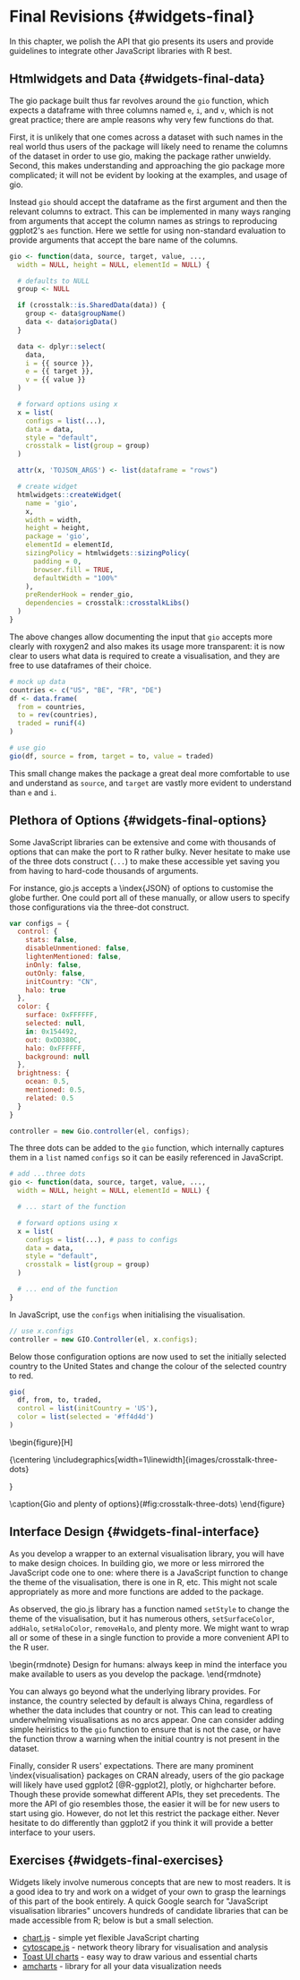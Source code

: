 # Final Revisions {#widgets-final}

In this chapter, we polish the API that gio presents its users and provide guidelines to integrate other JavaScript libraries with R best.

## Htmlwidgets and Data {#widgets-final-data}

The gio package built thus far revolves around the `gio` function, which expects a dataframe with three columns named `e`, `i`, and `v`, which is not great practice; there are ample reasons why very few functions do that.

First, it is unlikely that one comes across a dataset with such names in the real world thus users of the package will likely need to rename the columns of the dataset in order to use gio, making the package rather unwieldy. Second, this makes understanding and approaching the gio package more complicated; it will not be evident by looking at the examples, and usage of gio.

Instead `gio` should accept the dataframe as the first argument and then the relevant columns to extract. This can be implemented in many ways ranging from arguments that accept the column names as strings to reproducing ggplot2's `aes` function. Here we settle for using non-standard evaluation to provide arguments that accept the bare name of the columns.

```r
gio <- function(data, source, target, value, ..., 
  width = NULL, height = NULL, elementId = NULL) {

  # defaults to NULL
  group <- NULL

  if (crosstalk::is.SharedData(data)) {
    group <- data$groupName()
    data <- data$origData()
  }

  data <- dplyr::select(
    data,
    i = {{ source }},
    e = {{ target }},
    v = {{ value }}
  )

  # forward options using x
  x = list(
    configs = list(...),
    data = data,
    style = "default",
    crosstalk = list(group = group)
  )

  attr(x, 'TOJSON_ARGS') <- list(dataframe = "rows")

  # create widget
  htmlwidgets::createWidget(
    name = 'gio',
    x,
    width = width,
    height = height,
    package = 'gio',
    elementId = elementId,
    sizingPolicy = htmlwidgets::sizingPolicy(
      padding = 0,
      browser.fill = TRUE,
      defaultWidth = "100%"
    ),
    preRenderHook = render_gio,
    dependencies = crosstalk::crosstalkLibs()
  )
}
```

The above changes allow documenting the input that `gio` accepts more clearly with roxygen2 and also makes its usage more transparent: it is now clear to users what data is required to create a visualisation, and they are free to use dataframes of their choice.

```r
# mock up data
countries <- c("US", "BE", "FR", "DE")
df <- data.frame(
  from = countries,
  to = rev(countries),
  traded = runif(4)
)

# use gio
gio(df, source = from, target = to, value = traded)
```

This small change makes the package a great deal more comfortable to use and understand as `source`, and `target` are vastly more evident to understand than `e` and `i`.

## Plethora of Options {#widgets-final-options}

Some JavaScript libraries can be extensive and come with thousands of options that can make the port to R rather bulky. Never hesitate to make use of the three dots construct (`...`) to make these accessible yet saving you from having to hard-code thousands of arguments.

For instance, gio.js accepts a \index{JSON} of options to customise the globe further. One could port all of these manually, or allow users to specify those configurations via the three-dot construct.

```js
var configs = {
  control: {
    stats: false,
    disableUnmentioned: false,
    lightenMentioned: false,
    inOnly: false,
    outOnly: false,
    initCountry: "CN",
    halo: true
  },
  color: {
    surface: 0xFFFFFF,
    selected: null,
    in: 0x154492,
    out: 0xDD380C,
    halo: 0xFFFFFF,
    background: null
  },
  brightness: {
    ocean: 0.5,
    mentioned: 0.5,
    related: 0.5
  }
}

controller = new Gio.controller(el, configs);
```

The three dots can be added to the `gio` function, which internally captures them in a `list` named `configs` so it can be easily referenced in JavaScript.

```r
# add ...three dots
gio <- function(data, source, target, value, ..., 
  width = NULL, height = NULL, elementId = NULL) {

  # ... start of the function

  # forward options using x
  x = list(
    configs = list(...), # pass to configs
    data = data,
    style = "default",
    crosstalk = list(group = group)
  )

  # ... end of the function
}
```

In JavaScript, use the `configs` when initialising the visualisation.

```js
// use x.configs
controller = new GIO.Controller(el, x.configs);
```

Below those configuration options are now used to set the initially selected country to the United States and change the colour of the selected country to red.

```r
gio(
  df, from, to, traded, 
  control = list(initCountry = 'US'), 
  color = list(selected = '#ff4d4d')
) 
```

\begin{figure}[H]

{\centering \includegraphics[width=1\linewidth]{images/crosstalk-three-dots} 

}

\caption{Gio and plenty of options}(\#fig:crosstalk-three-dots)
\end{figure}

## Interface Design {#widgets-final-interface}

As you develop a wrapper to an external visualisation library, you will have to make design choices. In building gio, we more or less mirrored the JavaScript code one to one: where there is a JavaScript function to change the theme of the visualisation, there is one in R, etc. This might not scale appropriately as more and more functions are added to the package. 

As observed, the gio.js library has a function named `setStyle` to change the theme of the visualisation, but it has numerous others, `setSurfaceColor`, `addHalo`, `setHaloColor`, `removeHalo`, and plenty more. We might want to wrap all or some of these in a single function to provide a more convenient API to the R user. 

\begin{rmdnote}
Design for humans: always keep in mind the interface you make available
to users as you develop the package.
\end{rmdnote}

You can always go beyond what the underlying library provides. For instance, the country selected by default is always China, regardless of whether the data includes that country or not. This can lead to creating underwhelming visualisations as no arcs appear. One can consider adding simple heiristics to the `gio` function to ensure that is not the case, or have the function throw a warning when the initial country is not present in the dataset.

Finally, consider R users' expectations. There are many prominent \index{visualisation} packages on CRAN already, users of the gio package will likely have used ggplot2 [@R-ggplot2], plotly, or highcharter before. Though these provide somewhat different APIs, they set precedents. The more the API of gio resembles those, the easier it will be for new users to start using gio. However, do not let this restrict the package either. Never hesitate to do differently than ggplot2 if you think it will provide a better interface to your users.

## Exercises {#widgets-final-exercises}

Widgets likely involve numerous concepts that are new to most readers. It is a good idea to try and work on a widget of your own to grasp the learnings of this part of the book entirely. A quick Google search for "JavaScript visualisation libraries" uncovers hundreds of candidate libraries that can be made accessible from R; below is but a small selection.

- [chart.js](https://www.chartjs.org/) - simple yet flexible JavaScript charting
- [cytoscape.js](https://js.cytoscape.org/) - network theory library for visualisation and analysis
- [Toast UI charts](https://ui.toast.com/tui-chart/) - easy way to draw various and essential charts
- [amcharts](https://www.amcharts.com/) - library for all your data visualization needs
